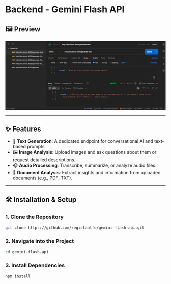 # Backend - Gemini Flash API

## 🖼️ Preview

![App Screenshot](https://github.com/registaalfe/gemini-flash-api/blob/main/screenshot.jpg?raw=true)

---

## ✨ Features

- 💬 **Text Generation**: A dedicated endpoint for conversational AI and text-based prompts.
- 🖼️ **Image Analysis**: Upload images and ask questions about them or request detailed descriptions.
- 🎧 **Audio Processing**: Transcribe, summarize, or analyze audio files.
- 📄 **Document Analysis**: Extract insights and information from uploaded documents (e.g., PDF, TXT).

---

## 🛠 Installation & Setup

### 1. Clone the Repository
```bash
git clone https://github.com/registaalfe/gemini-flash-api.git

```

### 2. Navigate into the Project
```bash
cd gemini-flash-api

```

### 3. Install Dependencies
```bash
npm install

```
